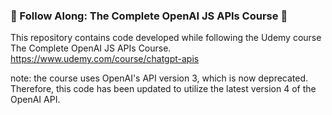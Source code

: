 ### 🤖 Follow Along: The Complete OpenAI JS APIs Course 🧠

This repository contains code developed while following the Udemy course The Complete OpenAI JS APIs Course. 
https://www.udemy.com/course/chatgpt-apis

note: the course uses OpenAI's API version 3, which is now deprecated. Therefore, this code has been updated to utilize the latest version 4 of the OpenAI API.

